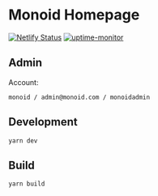 # Monoid Homepage
[![Netlify Status](https://api.netlify.com/api/v1/badges/f81607fb-4655-47d1-bcb9-c19ad738d519/deploy-status)](https://app.netlify.com/sites/monoid/deploys)
[![uptime-monitor](https://uptime-monitor-staging.herokuapp.com/api/badge/59?rangeTime=7d)](https://uptime-monitor-staging.herokuapp.com/monitoring/websiteStatus/59)

## Admin

Account:

```
monoid / admin@monoid.com / monoidadmin
```

## Development

```
yarn dev
```

## Build

```
yarn build
```
